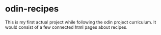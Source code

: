 # odin-recipes
This is my first actual project while following the odin project curriculum.
It would consist of a few connected html pages about recipes.
